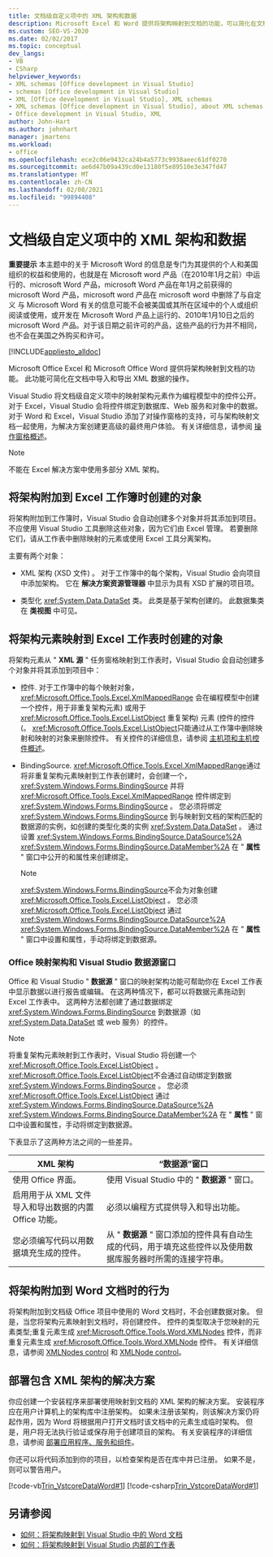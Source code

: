 ```yaml
---
title: 文档级自定义项中的 XML 架构和数据
description: Microsoft Excel 和 Word 提供将架构映射到文档的功能，可以简化在文档中导入和导出 XML 数据的操作。
ms.custom: SEO-VS-2020
ms.date: 02/02/2017
ms.topic: conceptual
dev_langs:
- VB
- CSharp
helpviewer_keywords:
- XML schemas [Office development in Visual Studio]
- schemas [Office development in Visual Studio]
- XML [Office development in Visual Studio], XML schemas
- XML schemas [Office development in Visual Studio], about XML schemas and data
- Office development in Visual Studio, XML
author: John-Hart
ms.author: johnhart
manager: jmartens
ms.workload:
- office
ms.openlocfilehash: ece2c06e9432ca24b4a5773c9938aeec61df0270
ms.sourcegitcommit: ae6d47b09a439cd0e13180f5e89510e3e347fd47
ms.translationtype: MT
ms.contentlocale: zh-CN
ms.lasthandoff: 02/08/2021
ms.locfileid: "99894408"
---
```

# <a name="xml-schemas-and-data-in-document-level-customizations"></a>文档级自定义项中的 XML 架构和数据
  **重要提示** 本主题中的关于 Microsoft Word 的信息是专门为其提供的个人和美国组织的权益和使用的，也就是在 Microsoft word 产品（在2010年1月之前）中运行的、microsoft Word 产品，microsoft Word 产品在年1月之前获得的 microsoft Word 产品，microsoft word 产品在 microsoft word 中删除了与自定义 与 Microsoft Word 有关的信息可能不会被美国或其所在区域中的个人或组织阅读或使用，或开发在 Microsoft Word 产品上运行的、2010年1月10日之后的 microsoft Word 产品。对于该日期之前许可的产品，这些产品的行为并不相同，也不会在美国之外购买和许可。

 [!INCLUDE[appliesto_alldoc](../vsto/includes/appliesto-alldoc-md.md)]

 Microsoft Office Excel 和 Microsoft Office Word 提供将架构映射到文档的功能。 此功能可简化在文档中导入和导出 XML 数据的操作。

 Visual Studio 将文档级自定义项中的映射架构元素作为编程模型中的控件公开。 对于 Excel，Visual Studio 会将控件绑定到数据库、Web 服务和对象中的数据。 对于 Word 和 Excel，Visual Studio 添加了对操作窗格的支持，可与架构映射文档一起使用，为解决方案创建更高级的最终用户体验。 有关详细信息，请参阅 [操作窗格概述](../vsto/actions-pane-overview.md)。

> [!NOTE]
> 不能在 Excel 解决方案中使用多部分 XML 架构。

## <a name="objects-created-when-schemas-are-attached-to-excel-workbooks"></a>将架构附加到 Excel 工作簿时创建的对象
 将架构附加到工作簿时，Visual Studio 会自动创建多个对象并将其添加到项目。 不应使用 Visual Studio 工具删除这些对象，因为它们由 Excel 管理。 若要删除它们，请从工作表中删除映射的元素或使用 Excel 工具分离架构。

 主要有两个对象：

- XML 架构 (XSD 文件) 。 对于工作簿中的每个架构，Visual Studio 会向项目中添加架构。 它在 **解决方案资源管理器** 中显示为具有 XSD 扩展的项目项。

- 类型化 <xref:System.Data.DataSet> 类。 此类是基于架构创建的。 此数据集类在 **类视图** 中可见。

## <a name="objects-created-when-schema-elements-are-mapped-to-excel-worksheets"></a>将架构元素映射到 Excel 工作表时创建的对象
 将架构元素从 " **XML 源** " 任务窗格映射到工作表时，Visual Studio 会自动创建多个对象并将其添加到项目中：

- 控件. 对于工作簿中的每个映射对象， <xref:Microsoft.Office.Tools.Excel.XmlMappedRange> 会在编程模型中创建一个控件，用于非重复架构元素) 或用于 <xref:Microsoft.Office.Tools.Excel.ListObject> 重复架构) 元素 (控件的控件 (。 <xref:Microsoft.Office.Tools.Excel.ListObject>只能通过从工作簿中删除映射和映射的对象来删除控件。 有关控件的详细信息，请参阅 [主机项和主机控件概述](../vsto/host-items-and-host-controls-overview.md)。

- BindingSource. <xref:Microsoft.Office.Tools.Excel.XmlMappedRange>通过将非重复架构元素映射到工作表创建时，会创建一个， <xref:System.Windows.Forms.BindingSource> 并将 <xref:Microsoft.Office.Tools.Excel.XmlMappedRange> 控件绑定到 <xref:System.Windows.Forms.BindingSource> 。 您必须将绑定 <xref:System.Windows.Forms.BindingSource> 到与映射到文档的架构匹配的数据源的实例，如创建的类型化类的实例 <xref:System.Data.DataSet> 。 通过设置 <xref:System.Windows.Forms.BindingSource.DataSource%2A> <xref:System.Windows.Forms.BindingSource.DataMember%2A> 在 " **属性** " 窗口中公开的和属性来创建绑定。

    > [!NOTE]
    > <xref:System.Windows.Forms.BindingSource>不会为对象创建 <xref:Microsoft.Office.Tools.Excel.ListObject> 。 您必须 <xref:Microsoft.Office.Tools.Excel.ListObject> 通过 <xref:System.Windows.Forms.BindingSource.DataSource%2A> <xref:System.Windows.Forms.BindingSource.DataMember%2A> 在 " **属性** " 窗口中设置和属性，手动将绑定到数据源。

### <a name="office-mapped-schemas-and-the-visual-studio-data-sources-window"></a>Office 映射架构和 Visual Studio 数据源窗口
 Office 和 Visual Studio " **数据源** " 窗口的映射架构功能可帮助你在 Excel 工作表中显示数据以进行报告或编辑。 在这两种情况下，都可以将数据元素拖动到 Excel 工作表中。 这两种方法都创建了通过数据绑定 <xref:System.Windows.Forms.BindingSource> 到数据源（如 <xref:System.Data.DataSet> 或 web 服务）的控件。

> [!NOTE]
> 将重复架构元素映射到工作表时，Visual Studio 将创建一个 <xref:Microsoft.Office.Tools.Excel.ListObject> 。 <xref:Microsoft.Office.Tools.Excel.ListObject>不会通过自动绑定到数据 <xref:System.Windows.Forms.BindingSource> 。 您必须 <xref:Microsoft.Office.Tools.Excel.ListObject> 通过 <xref:System.Windows.Forms.BindingSource.DataSource%2A> <xref:System.Windows.Forms.BindingSource.DataMember%2A> 在 " **属性** " 窗口中设置和属性，手动将绑定到数据源。

 下表显示了这两种方法之间的一些差异。

|XML 架构|“数据源”窗口|
|----------------|-------------------------|
|使用 Office 界面。|使用 Visual Studio 中的 " **数据源** " 窗口。|
|启用用于从 XML 文件导入和导出数据的内置 Office 功能。|必须以编程方式提供导入和导出功能。|
|您必须编写代码以用数据填充生成的控件。|从 " **数据源** " 窗口添加的控件具有自动生成的代码，用于填充这些控件以及使用数据库服务器时所需的连接字符串。|

## <a name="behavior-when-schemas-are-attached-to-word-documents"></a>将架构附加到 Word 文档时的行为
 将架构附加到文档级 Office 项目中使用的 Word 文档时，不会创建数据对象。 但是，当您将架构元素映射到文档时，将创建控件。 控件的类型取决于您映射的元素类型;重复元素生成 <xref:Microsoft.Office.Tools.Word.XMLNodes> 控件，而非重复元素生成 <xref:Microsoft.Office.Tools.Word.XMLNode> 控件。 有关详细信息，请参阅 [XMLNodes control](../vsto/xmlnodes-control.md) 和 [XMLNode control](../vsto/xmlnode-control.md)。

## <a name="deployment-of-solutions-that-include-xml-schemas"></a>部署包含 XML 架构的解决方案
 你应创建一个安装程序来部署使用映射到文档的 XML 架构的解决方案。 安装程序应在用户计算机上的架构库中注册架构。 如果未注册该架构，则该解决方案仍将起作用，因为 Word 将根据用户打开文档时该文档中的元素生成临时架构。 但是，用户将无法执行验证或保存用于创建项目的架构。 有关安装程序的详细信息，请参阅 [部署应用程序、服务和组件](../deployment/deploying-applications-services-and-components.md)。

 你还可以将代码添加到你的项目，以检查架构是否在库中并已注册。 如果不是，则可以警告用户。

 [!code-vb[Trin_VstcoreDataWord#1](../vsto/codesnippet/VisualBasic/Trin_VstcoreDataWordVB/ThisDocument.vb#1)]
 [!code-csharp[Trin_VstcoreDataWord#1](../vsto/codesnippet/CSharp/Trin_VstcoreDataWordCS/ThisDocument.cs#1)]

## <a name="see-also"></a>另请参阅

- [如何：将架构映射到 Visual Studio 中的 Word 文档](../vsto/how-to-map-schemas-to-word-documents-inside-visual-studio.md)
- [如何：将架构映射到 Visual Studio 内部的工作表](../vsto/how-to-map-schemas-to-worksheets-inside-visual-studio.md)
